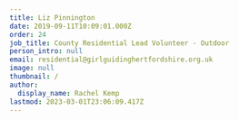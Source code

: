 ```yaml
---
title: Liz Pinnington
date: 2019-09-11T10:09:01.000Z
order: 24
job_title: County Residential Lead Volunteer - Outdoor
person_intro: null
email: residential@girlguidinghertfordshire.org.uk
image: null
thumbnail: /
author:
  display_name: Rachel Kemp
lastmod: 2023-03-01T23:06:09.417Z
---
```

